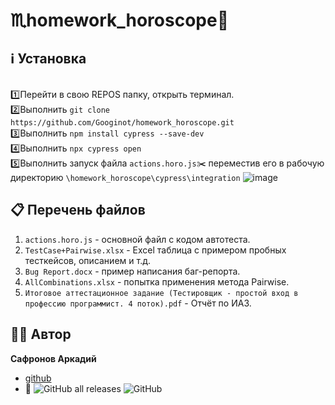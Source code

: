 # ♏homework_horoscope🐀

## ℹ️ Установка
<br/> 1️⃣Перейти в свою REPOS папку, открыть терминал.
<br/> 2️⃣Выполнить `git clone https://github.com/Googinot/homework_horoscope.git`
<br/> 3️⃣Выполнить `npm install cypress --save-dev`
<br/> 4️⃣Выполнить `npx cypress open`
<br/> 5️⃣Выполнить запуск файла `actions.horo.js`✂️ переместив его в рабочую директорию `\homework_horoscope\cypress\integration`
![image](https://user-images.githubusercontent.com/93269843/153935996-03895c30-36a9-4067-a145-f25b7067c9e2.png)

## 📋 Перечень файлов
1. `actions.horo.js` - основной файл с кодом автотеста.
1. `TestCase+Pairwise.xlsx` - Excel таблица с примером пробных тесткейсов, описанием и т.д.
1. `Bug Report.docx` - пример написания баг-репорта.
1. `AllCombinations.xlsx` - попытка применения метода Pairwise.
1. `Итоговое аттестационное задание (Тестировщик - простой вход в профессию программист. 4 поток).pdf` - Отчёт по ИАЗ.

## 👨🏻 Автор
**Сафронов Аркадий**
* [github](https://github.com/Googinot)
* 📌 <img alt="GitHub all releases" src="https://img.shields.io/github/downloads/googinot/homework_horoscope/total"> <img alt="GitHub" src="https://img.shields.io/github/license/Googinot/homework_horoscope">
